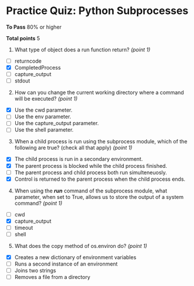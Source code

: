 # Practice Quiz: Python Subprocesses

__To Pass__ 80% or higher

__Total points__ 5

1. What type of object does a run function return? _(point 1)_
- [ ] returncode
- [x] CompletedProcess
- [ ] capture_output
- [ ] stdout

2. How can you change the current working directory where a command will be executed? _(point 1)_
- [x] Use the cwd parameter.
- [ ] Use the env parameter.
- [ ] Use the capture_output parameter.
- [ ] Use the shell parameter.

3. When a child process is run using the subprocess module, which of the following are true? (check all that apply) _(point 1)_
- [x] The child process is run in a secondary environment.
- [x] The parent process is blocked while the child process finished.
- [ ] The parent process and child process both run simulteneuosly.
- [x] Control is returned to the parent process when the child process ends.

4. When using the ___run___ command of the subprocess module, what parameter, when set to True, allows us to store the output of a system command? _(point 1)_
- [ ] cwd
- [x] capture_output
- [ ] timeout
- [ ] shell

5. What does the copy method of os.environ do? _(point 1)_
- [x] Creates a new dictionary of environment variables
- [ ] Runs a second instance of an environment
- [ ] Joins two strings
- [ ] Removes a file from a directory
